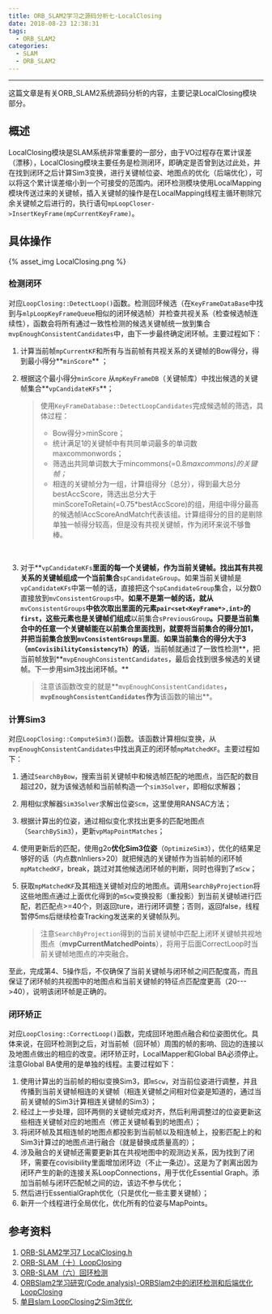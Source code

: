 ```yaml
---
title: ORB_SLAM2学习之源码分析七-LocalClosing
date: 2018-08-23 12:38:31
tags: 
  - ORB_SLAM2
categories: 
  - SLAM
  - ORB_SLAM2
---
```


---

这篇文章是有关ORB_SLAM2系统源码分析的内容，主要记录LocalClosing模块部分。

<!--more--->

## 概述

LocalClosing模块是SLAM系统非常重要的一部分，由于VO过程存在累计误差（漂移），LocalClosing模块主要任务是检测闭环，即确定是否曾到达过此处，并在找到闭环之后计算Sim3变换，进行关键帧位姿、地图点的优化（后端优化），可以将这个累计误差缩小到一个可接受的范围内。闭环检测模块使用LocalMapping模块传送过来的关键帧，插入关键帧的操作是在LocalMapping线程主循环剔除冗余关键帧之后进行的，执行语句`mpLoopCloser->InsertKeyFrame(mpCurrentKeyFrame)`。

## 具体操作

{% asset_img LocalClosing.png %}

### 检测闭环

对应`LoopClosing::DetectLoop()`函数。检测回环候选（在`KeyFrameDataBase`中找到与`mlpLoopKeyFrameQueue`相似的闭环候选帧）并检查共视关系（检查候选帧连续性），函数会将所有通过一致性检测的候选关键帧统一放到集合`mvpEnoughConsistentCandidates`中，由下一步最终确定闭环帧。主要过程如下：

1. 计算当前帧`mpCurrentKF`和所有与当前帧有共视关系的关键帧的Bow得分，得到最小得分**`minScore`** ；

2. 根据这个最小得分`minScore` 从`mpKeyFrameDB`（关键帧库）中找出候选的关键帧集合**`vpCandidateKFs`**；

   > 使用`KeyFrameDatabase::DetectLoopCandidates`完成候选帧的筛选，具体过程：
   >
   > - Bow得分>minScore；
   > - 统计满足1的关键帧中有共同单词最多的单词数maxcommonwords；
   > - 筛选出共同单词数大于mincommons(=0.8*maxcommons)的关键帧；*
   > - 相连的关键帧分为一组，计算组得分（总分），得到最大总分bestAccScore，筛选出总分大于minScoreToRetain(=0.75*bestAccScore)的组，用组中得分最高的候选帧lAccScoreAndMatch代表该组。计算组得分的目的是剔除单独一帧得分较高，但是没有共视关键帧，作为闭环来说不够鲁棒。

   ​

3. 对于**`vpCandidateKFs`**里面的每一个关键帧，作为当前关键帧。找出其有共视关系的关键帧组成一个当前集合**`spCandidateGroup`。如果当前关键帧是`vpCandidateKFs`中第一帧的话，直接把这个`spCandidateGroup`集合，以分数0直接放到`mvConsistentGroups`中。**如果不是第一帧的话，就从**`mvConsistentGroups`**中依次取出里面的元素`pair<set<KeyFrame*>,int>`的`first`，这些元素也是关键帧们组成**以前集合`sPreviousGroup`**。只要是当前集合中的任意一个关键帧能在以前集合里面找到，就要将当前集合的得分加1，并把当前集合放到`mvConsistentGroups`里面**。**如果当前集合的得分大于3（`mnCovisibilityConsistencyTh`）的话**，当前帧就通过了一致性检测**，把当前帧放到**`mvpEnoughConsistentCandidates`，最后会找到很多候选的关键帧。下一步用sim3找出闭环帧。**

   > 注意该函数改变的就是**`mvpEnoughConsistentCandidates`**，`mvpEnoughConsistentCandidates`作为**该函数的输出**。

### 计算Sim3

对应`LoopClosing::ComputeSim3()`函数。该函数计算相似变换，从`mvpEnoughConsistentCandidates`中找出真正的闭环帧`mpMatchedKF`。主要过程如下：

1. 通过`SearchByBow`，搜索当前关键帧中和候选帧匹配的地图点，当匹配的数目超过20，就为该候选帧和当前帧构造一个`sim3Solver`，即相似求解器；

2. 用相似求解器`Sim3Solver`求解出位姿`Scm`，这里使用RANSAC方法；

3. 根据计算出的位姿，通过相似变化求找出更多的匹配地图点（`SearchBySim3`），更新`vpMapPointMatches`；

4. 使用更新后的匹配，使用g2o**优化Sim3位姿**（`OptimizeSim3`），优化的结果足够好的话（内点数nInliers>20）就把候选的关键帧作为当前帧的闭环帧`mpMatchedKF`，break，跳过对其他候选闭环帧的判断，同时也得到了`mScw`；

5. 获取`mpMatchedKF`及其相连关键帧对应的地图点。调用`SearchByProjection`将这些地图点通过上面优化得到的`mScw`变换投影（重投影）到当前关键帧进行匹配，若匹配点>=40个，则返回ture，进行闭环调整；否则，返回false，线程暂停5ms后继续检查Tracking发送来的关键帧队列。

   > 注意`SearchByProjection`得到的当前关键帧中匹配上闭环关键帧共视地图点（**mvpCurrentMatchedPoints**），将用于后面CorrectLoop时当前关键帧地图点的冲突融合。

至此，完成第4、5操作后，不仅确保了当前关键帧与闭环帧之间匹配度高，而且保证了闭环帧的共视图中的地图点和当前关键帧的特征点匹配度更高（20--->40），说明该闭环帧是正确的。

### 闭环矫正

对应`LoopClosing::CorrectLoop()`函数，完成回环地图点融合和位姿图优化。具体来说，在回环检测到之后，对当前帧（回环帧）周围的帧的影响、回边的连接以及地图点做出的相应的改变。闭环矫正时，LocalMapper和Global BA必须停止。注意Global BA使用的是单独的线程。主要过程如下：

1. 使用计算出的当前帧的相似变换Sim3，即`mScw`，对当前位姿进行调整，并且传播到当前关键帧相连的关键帧（相连关键帧之间相对位姿是知道的，通过当前关键帧的Sim3计算相连关键帧的Sim3）；
2. 经过上一步处理，回环两侧的关键帧完成对齐，然后利用调整过的位姿更新这些相连关键帧对应的地图点（修正关键帧看到的地图点）；
3. 将闭环帧及其相连帧的地图点都投影到当前帧以及相连帧上，投影匹配上的和Sim3计算过的地图点进行融合（就是替换成质量高的）；
4. 涉及融合的关键帧还需要更新其在共视地图中的观测边关系，因为找到了闭环，需要在covisibility里面增加闭环边（不止一条边）。这是为了剥离出因为闭环产生的新的连接关系LoopConnections，用于优化Essential Graph。添加当前帧与闭环匹配帧之间的边，该边不参与优化；
5. 然后进行EssentialGraph优化（只是优化一些主要关键帧）；
6. 新开一个线程进行全局优化，优化所有的位姿与MapPoints。

## 参考资料

1. [ORB-SLAM2学习7 LocalClosing.h](https://www.cnblogs.com/panda1/p/7001042.html)
2. [ORB-SLAM（十）LoopClosing](https://www.cnblogs.com/shang-slam/p/6444037.html)
3. [ORB-SLAM（六）回环检测](https://www.cnblogs.com/luyb/p/5599042.html)
4. [ORBSlam2学习研究(Code analysis)-ORBSlam2中的闭环检测和后端优化LoopClosing](https://blog.csdn.net/chishuideyu/article/details/76165461)
5. [单目slam LoopClosing之Sim3优化](https://blog.csdn.net/stihy/article/details/62219842?locationNum=8&fps=1)